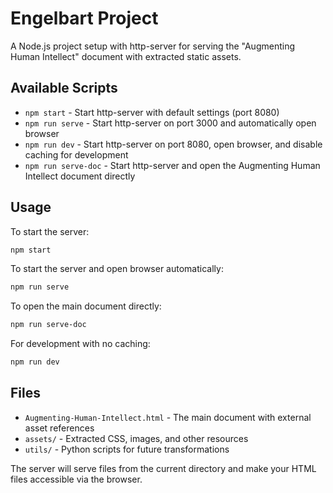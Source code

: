 # Engelbart Project

A Node.js project setup with http-server for serving the "Augmenting Human Intellect" document with extracted static assets.

## Available Scripts

- `npm start` - Start http-server with default settings (port 8080)
- `npm run serve` - Start http-server on port 3000 and automatically open browser
- `npm run dev` - Start http-server on port 8080, open browser, and disable caching for development
- `npm run serve-doc` - Start http-server and open the Augmenting Human Intellect document directly

## Usage

To start the server:
```bash
npm start
```

To start the server and open browser automatically:
```bash
npm run serve
```

To open the main document directly:
```bash
npm run serve-doc
```

For development with no caching:
```bash
npm run dev
```

## Files

- `Augmenting-Human-Intellect.html` - The main document with external asset references
- `assets/` - Extracted CSS, images, and other resources
- `utils/` - Python scripts for future transformations

The server will serve files from the current directory and make your HTML files accessible via the browser.
